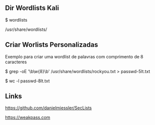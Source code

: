 ## Dir Wordlists Kali

$ wordlists

/usr/share/wordlists/

## Criar Worlists Personalizadas 

Exemplo para criar uma wordlist de palavras com comprimento de 8 caracteres

$ grep -oE '\b\w{8}\b' /usr/share/wordlists/rockyou.txt > passwd-5lt.txt

$ wc -l passwd-8lt.txt

## Links

https://github.com/danielmiessler/SecLists

https://weakpass.com
